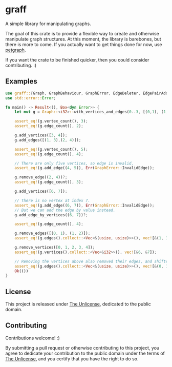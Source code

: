 # graff

A simple library for manipulating graphs.

The goal of this crate is to provide a flexible way to create and otherwise
manipulate graph structures. At this moment, the library is barebones, but
there is more to come. If you actually want to get things done for now, use
[petgraph](https://crates.io/crates/petgraph).

If you want the crate to be finished quicker, then you could consider
contributing. :)

## Examples

```rust
use graff::{Graph, GraphBehaviour, GraphError, EdgeDeleter, EdgePairAdder, VertexDeleter};
use std::error::Error;

fn main() -> Result<(), Box<dyn Error>> {
    let mut g = Graph::<i32>::with_vertices_and_edges(0..3, [(0,1), (1,2)])?;

    assert_eq!(g.vertex_count(), 3);
    assert_eq!(g.edge_count(), 2);

    g.add_vertices([3, 4]);
    g.add_edges([(1, 3),(2, 4)]);

    assert_eq!(g.vertex_count(), 5);
    assert_eq!(g.edge_count(), 4);

    // There are only five vertices, so edge is invalid.
    assert_eq!(g.add_edge((4, 5)), Err(GraphError::InvalidEdge));

    g.remove_edge((2, 4))?;
    assert_eq!(g.edge_count(), 3);

    g.add_vertices([6, 7]);

    // There is no vertex at index 7.
    assert_eq!(g.add_edge((6, 7)), Err(GraphError::InvalidEdge));
    // But we can add the edge by value instead.
    g.add_edge_by_vertices((6, 7))?;

    assert_eq!(g.edge_count(), 4);

    g.remove_edges([(0, 1), (1, 2)]);
    assert_eq!(g.edges().collect::<Vec<&(usize, usize)>>(), vec![&(1, 3), &(5, 6)]);

    g.remove_vertices([0, 1, 2, 3, 4]);
    assert_eq!(g.vertices().collect::<Vec<&i32>>(), vec![&6, &7]);

    // Removing the vertices above also removed their edges, and shifted the indices down
    assert_eq!(g.edges().collect::<Vec<&(usize, usize)>>(), vec![&(0, 1)]);
    Ok(())
}
```

## License

This project is released under [The Unlicense](https://unlicense.org/),
dedicated to the public domain.

## Contributing

Contributions welcome! :)

By submitting a pull request or otherwise contributing to this project, you
agree to dedicate your contribution to the public domain under the terms of
[The Unlicense](https://unlicense.org/), and you certify that you have the
right to do so.
